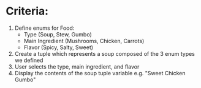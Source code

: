 # Criteria:
1. Define enums for Food:
    - Type (Soup, Stew, Gumbo)
    - Main Ingredient (Mushrooms, Chicken, Carrots)
    - Flavor (Spicy, Salty, Sweet)
2. Create a tuple which represents a soup composed of the 3 enum types we defined
3. User selects the type, main ingredient, and flavor
4. Display the contents of the soup tuple variable e.g. "Sweet Chicken Gumbo"